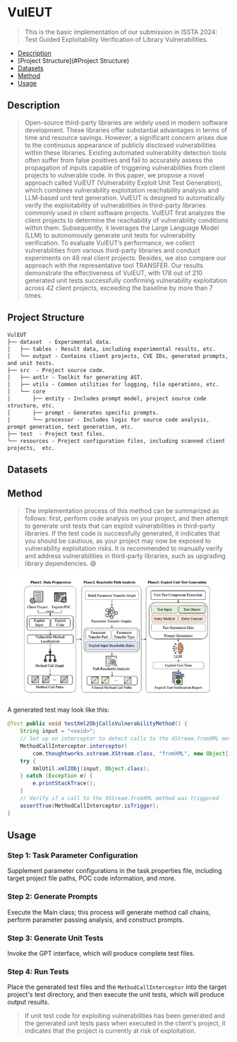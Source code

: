 # VulEUT
> This is the basic implementation of our submission in ISSTA 2024: Test Guided Exploitability Verification of Library Vulnerabilities.
- [Description](#Description)
- [Project Structure](#Project Structure)
- [Datasets](#Datasets)
- [Method](#Method)
- [Usage](#Usage)

## Description
> Open-source third-party libraries are widely used in modern software development. These libraries offer substantial advantages in
terms of time and resource savings. However, a significant concern arises due to the continuous appearance of publicly disclosed
vulnerabilities within these libraries. Existing automated vulnerability detection tools often suffer from false positives and fail to
accurately assess the propagation of inputs capable of triggering
vulnerabilities from client projects to vulnerable code. In this paper,
we propose a novel approach called VulEUT (Vulnerability Exploit
Unit Test Generation), which combines vulnerability exploitation
reachability analysis and LLM-based unit test generation. VulEUT
is designed to automatically verify the exploitability of vulnerabilities in third-party libraries commonly used in client software
projects. VulEUT first analyzes the client projects to determine the
reachability of vulnerability conditions within them. Subsequently,
it leverages the Large Language Model (LLM) to autonomously generate unit tests for vulnerability verification. To evaluate VulEUT’s
performance, we collect vulnerabilities from various third-party
libraries and conduct experiments on 48 real client projects. Besides, we also compare our approach with the representative tool
TRANSFER. Our results demonstrate the effectiveness of VulEUT,
with 178 out of 210 generated unit tests successfully confirming
vulnerability exploitation across 42 client projects, exceeding the
baseline by more than 7 times.

## Project Structure
```
VulEUT
├── dataset  - Experimental data.
│   ├── tables - Result data, including experimental results, etc.
│   └── output - Contains client projects, CVE IDs, generated prompts, and unit tests.
├── src  - Project source code.
│   ├── antlr - Toolkit for generating AST.
│   ├── utils - Common utilities for logging, file operations, etc.
│   └── core
│       ├── entity - Includes prompt model, project source code structure, etc.
│       ├── prompt - Generates specific prompts.
│       └── processor - Includes logic for source code analysis, prompt generation, test generation, etc.
├── test  - Project test files.
└── resources - Project configuration files, including scanned client projects,  etc.
```

## Datasets


## Method
> The implementation process of this method can be summarized as follows: first, perform code analysis on your project, and then attempt to generate unit tests that can exploit vulnerabilities in third-party libraries. If the test code is successfully generated, it indicates that you should be cautious, as your project may now be exposed to vulnerability exploitation risks. It is recommended to manually verify and address vulnerabilities in third-party libraries, such as upgrading library dependencies. 😄

  
![pipeline-markdown.png](pipeline-markdown.png)   
  
 
A generated test may look like this:  

``` java
@Test public void testXml2ObjCallsVulnerabilityMethod() {
    String input = "<void>";
    // Set up an interceptor to detect calls to the XStream.fromXML method
    MethodCallInterceptor.interceptor(
        com.thoughtworks.xstream.XStream.class, "fromXML", new Object[]{input});
    try {
        XmlUtil.xml2Obj(input, Object.class);
    } catch (Exception e) {
        e.printStackTrace();
    }
    // Verify if a call to the XStream.fromXML method was triggered
    assertTrue(MethodCallInterceptor.isTrigger);
}


```

## Usage
### Step 1: Task Parameter Configuration
Supplement parameter configurations in the task.properties file, including target project file paths, POC code information, and more.

### Step 2: Generate Prompts
Execute the Main class; this process will generate method call chains, perform parameter passing analysis, and construct prompts.

### Step 3: Generate Unit Tests
Invoke the GPT interface, which will produce complete test files.

### Step 4: Run Tests
Place the generated test files and the `MethodCallInterceptor` into the target project's test directory, and then execute the unit tests, which will produce output results.


> If unit test code for exploiting vulnerabilities has been generated and the generated unit tests pass when executed in the client's project, it indicates that the project is currently at risk of exploitation.
